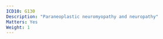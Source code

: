 ```yaml
---
ICD10: G130
Description: "Paraneoplastic neuromyopathy and neuropathy"
Matters: Yes
Weight: 1
---
```


